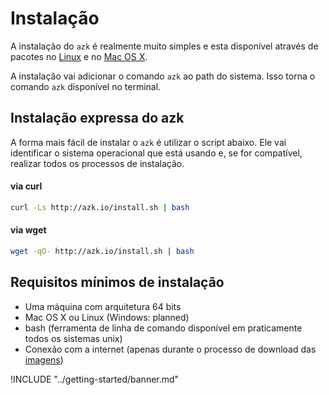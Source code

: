 # Instalação

A instalação do `azk` é realmente muito simples e esta disponível através de pacotes no [Linux](linux.md) e no [Mac OS X](mac_os_x.md).

A instalação vai adicionar o comando `azk` ao path do sistema. Isso torna o comando `azk` disponível no terminal.

## Instalação expressa do azk

A forma mais fácil de instalar o `azk` é utilizar o script abaixo. Ele vai identificar o sistema operacional que está usando e, se for compatível, realizar todos os processos de instalação.

#### via curl

```sh
curl -Ls http://azk.io/install.sh | bash
```

#### via wget

```sh
wget -qO- http://azk.io/install.sh | bash
```

## Requisitos mínimos de instalação

* Uma máquina com arquitetura 64 bits
* Mac OS X ou Linux (Windows: planned)
* bash (ferramenta de linha de comando disponível em praticamente todos os sistemas unix)
* Conexão com a internet (apenas durante o processo de download das [imagens](../imagens/README.md))

!INCLUDE "../getting-started/banner.md"
